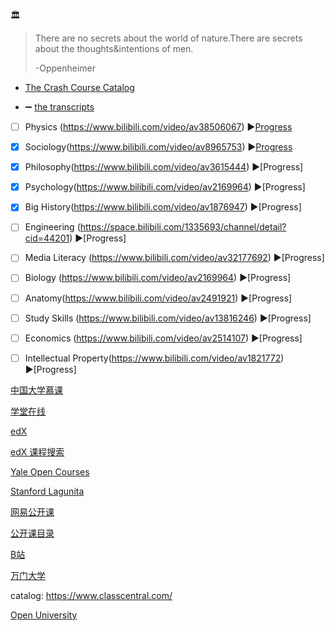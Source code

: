 :classical_building: 

>There are no secrets about the world of nature.There are secrets about the thoughts&intentions of men.
>
>-Oppenheimer

* [The Crash Course Catalog](https://thecrashcourse.com/)   

* :heavy_minus_sign: [the transcripts](https://nerdfighteria.info/c/crashcourse/)


- [ ] Physics (https://www.bilibili.com/video/av38506067)
:arrow_forward:[Progress](https://github.com/AAAlimjan/stuff2019/issues/8)

- [x] Sociology(https://www.bilibili.com/video/av8965753)
:arrow_forward:[Progress](https://github.com/AAAlimjan/STUFF-ON-2018/issues/5)

- [x] Philosophy(https://www.bilibili.com/video/av3615444) :arrow_forward:[Progress]

- [x] Psychology(https://www.bilibili.com/video/av2169964) :arrow_forward:[Progress]

- [x] Big History(https://www.bilibili.com/video/av1876947) :arrow_forward:[Progress]

- [ ] Engineering (https://space.bilibili.com/1335693/channel/detail?cid=44201)
:arrow_forward:[Progress]

- [ ] Media Literacy (https://www.bilibili.com/video/av32177692) :arrow_forward:[Progress]

- [ ] Biology (https://www.bilibili.com/video/av2169964) :arrow_forward:[Progress]

- [ ] Anatomy(https://www.bilibili.com/video/av2491921) :arrow_forward:[Progress]

- [ ] Study Skills (https://www.bilibili.com/video/av13816246) :arrow_forward:[Progress]

- [ ] Economics (https://www.bilibili.com/video/av2514107) :arrow_forward:[Progress]

- [ ] Intellectual Property(https://www.bilibili.com/video/av1821772) :arrow_forward:[Progress]


[中国大学慕课](https://www.icourse163.org)

[学堂在线](https://next.xuetangx.com/)

[edX](https://www.edx.org/)

[edX 课程搜索](https://www.class-central.com/)

[Yale Open Courses](https://oyc.yale.edu/courses)

[Stanford Lagunita](https://lagunita.stanford.edu/)

[网易公开课](https://open.163.com/)

[公开课目录](http://v.qq.com/zt2011/open/index.htm)

[B站](https://www.bilibili.com/)

[万门大学](https://www.wanmen.org/)

catalog: https://www.classcentral.com/ 

[Open University](https://www.open.edu/openlearn/)
